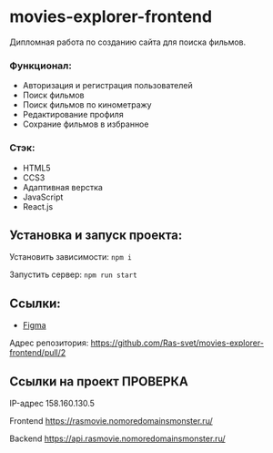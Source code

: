 # movies-explorer-frontend

Дипломная работа по созданию сайта для поиска фильмов.

### Функционал:
+ Авторизация и регистрация пользователей
+ Поиск фильмов
+ Поиск фильмов по кинометражу
+ Редактирование профиля
+ Сохрание фильмов в избранное

### Стэк:
+ HTML5
+ CCS3
+ Адаптивная верстка
+ JavaScript
+ React.js

## Установка и запуск проекта:
Установить зависимости: `npm i`

Запустить сервер: `npm run start`

## Ссылки:
+ [Figma](https://www.figma.com/file/6FMWkB94wE7KTkcCgUXtnC/%D0%94%D0%B8%D0%BF%D0%BB%D0%BE%D0%BC%D0%BD%D1%8B%D0%B9-%D0%BF%D1%80%D0%BE%D0%B5%D0%BA%D1%82?type=design&node-id=1%3A6680&mode=design&t=QyaRvw86mrfF3lTf-1)

Адрес репозитория: https://github.com/Ras-svet/movies-explorer-frontend/pull/2

## Ссылки на проект ПРОВЕРКА

IP-адрес 158.160.130.5

Frontend https://rasmovie.nomoredomainsmonster.ru/

Backend https://api.rasmovie.nomoredomainsmonster.ru/